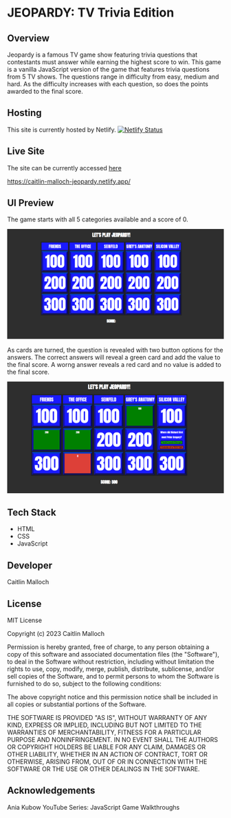 # JEOPARDY: TV Trivia Edition

## Overview

Jeopardy is a famous TV game show featuring trivia questions that contestants must answer while earning the highest score to win. This game is a vanilla JavaScript version of the game that features trivia questions from 5 TV shows. The questions range in difficulty from easy, medium and hard. As the difficulty increases with each question, so does the points awarded to the final score.

## Hosting

This site is currently hosted by Netlify.
[![Netlify Status](https://api.netlify.com/api/v1/badges/aa2bf803-c077-4a20-a5ff-50a465b0b1e7/deploy-status)](https://app.netlify.com/sites/caitlin-malloch-jeopardy/deploys)

## Live Site

The site can be currently accessed [here](https://caitlin-malloch-jeopardy.netlify.app/)

https://caitlin-malloch-jeopardy.netlify.app/

## UI Preview

The game starts with all 5 categories available and a score of 0.

![Preview 1](./jeopardy-live-ui-preview-1.png)

As cards are turned, the question is revealed with two button options for the answers. The correct answers will reveal a green card and add the value to the final score. A worng answer reveals a red card and no value is added to the final score.

![Preview 2](./jeopardy-live-ui-preview-2.png)

## Tech Stack

- HTML
- CSS
- JavaScript

## Developer

Caitlin Malloch

## License

MIT License

Copyright (c) 2023 Caitlin Malloch

Permission is hereby granted, free of charge, to any person obtaining a copy of this software and associated documentation files (the "Software"), to deal in the Software without restriction, including without limitation the rights to use, copy, modify, merge, publish, distribute, sublicense, and/or sell copies of the Software, and to permit persons to whom the Software is furnished to do so, subject to the following conditions:

The above copyright notice and this permission notice shall be included in all copies or substantial portions of the Software.

THE SOFTWARE IS PROVIDED "AS IS", WITHOUT WARRANTY OF ANY KIND, EXPRESS OR IMPLIED, INCLUDING BUT NOT LIMITED TO THE WARRANTIES OF MERCHANTABILITY, FITNESS FOR A PARTICULAR PURPOSE AND NONINFRINGEMENT. IN NO EVENT SHALL THE AUTHORS OR COPYRIGHT HOLDERS BE LIABLE FOR ANY CLAIM, DAMAGES OR OTHER LIABILITY, WHETHER IN AN ACTION OF CONTRACT, TORT OR OTHERWISE, ARISING FROM, OUT OF OR IN CONNECTION WITH THE SOFTWARE OR THE USE OR OTHER DEALINGS IN THE SOFTWARE.

## Acknowledgements

Ania Kubow YouTube Series: JavaScript Game Walkthroughs
